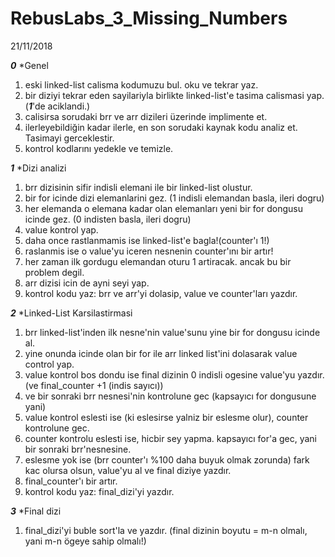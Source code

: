 # RebusLabs_3_Missing_Numbers

21/11/2018

***0*** *Genel
1.  eski linked-list calisma kodumuzu bul. oku ve tekrar yaz.
2.  bir diziyi tekrar eden sayilariyla birlikte linked-list'e tasima calismasi yap. (***1***'de aciklandi.)
3.  calisirsa sorudaki brr ve arr dizileri üzerinde implimente et.
4.  ilerleyebildiğin kadar ilerle, en son sorudaki kaynak kodu analiz et. Tasimayi gerceklestir.
5.  kontrol kodlarını yedekle ve temizle.

***1*** *Dizi analizi
1.  brr dizisinin sifir indisli elemani ile bir linked-list olustur.
2.  bir for icinde dizi elemanlarini gez. (1 indisli elemandan basla, ileri dogru)
3.  her elemanda o elemana kadar olan elemanları yeni bir for dongusu icinde gez. (0 indisten basla, ileri dogru)
4.  value kontrol yap.
5.  daha once rastlanmamis ise linked-list'e bagla!(counter'ı 1!)
6.  raslanmis ise o value'yu iceren nesnenin counter'ını bir artır!
7.  her zaman ilk gordugu elemandan oturu 1 artiracak. ancak bu bir problem degil.
8.  arr dizisi icin de ayni seyi yap.
9.  kontrol kodu yaz: brr ve arr'yi dolasip, value ve counter'ları yazdır.

***2*** *Linked-List Karsilastirmasi
1.  brr linked-list'inden ilk nesne'nin value'sunu yine bir for dongusu icinde al.
2.  yine onunda icinde olan bir for ile arr linked list'ini dolasarak value control yap.
3.  value kontrol bos dondu ise final dizinin 0 indisli ogesine value'yu yazdır.(ve final_counter +1 (indis sayıcı))
4.  ve bir sonraki brr nesnesi'nin kontrolune gec (kapsayıcı for dongusune yani)
5.  value kontrol eslesti ise (ki eslesirse yalniz bir eslesme olur), counter kontrolune gec.
6.  counter kontrolu eslesti ise, hicbir sey yapma. kapsayıcı for'a gec, yani bir sonraki brr'nesnesine.
7.  eslesme yok ise (brr counter'ı %100 daha buyuk olmak zorunda) fark kac olursa olsun, value'yu al ve final diziye yazdır.
8.  final_counter'ı bir artır.
9.  kontrol kodu yaz: final_dizi'yi yazdır.

***3*** *Final dizi
1. final_dizi'yi buble sort'la ve yazdır. (final dizinin boyutu = m-n olmalı, yani m-n ögeye sahip olmalı!)

